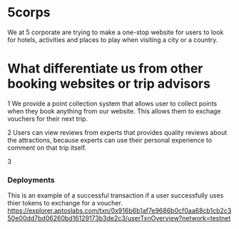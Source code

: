 # 5corps
 We at 5 corporate are trying to make a one-stop website for users to look for hotels, activities and places to play when visiting a city or a country.

 # What differentiate us from other booking websites or trip advisors
   1 We provide a point collection system that allows user to collect points when they book anything from our website. This allows them to exchage vouchers for their next trip.
   
   2 Users can view reviews from experts that provides quality reviews about the attractions, because experts can use their personal experience to comment on that trip itself.
   
   3 





 ### Deployments
This is an example of a successful transaction if a user successfully uses thier tokens to exchange for a voucher.
 https://explorer.aptoslabs.com/txn/0x916b6b1af7e9686b0cf0aa68cb1cb2c350e00dd7bd06260bd16129173b3de2c3/userTxnOverview?network=testnet

